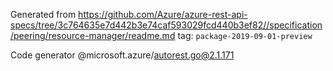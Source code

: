 Generated from https://github.com/Azure/azure-rest-api-specs/tree/3c764635e7d442b3e74caf593029fcd440b3ef82//specification/peering/resource-manager/readme.md tag: `package-2019-09-01-preview`

Code generator @microsoft.azure/autorest.go@2.1.171


